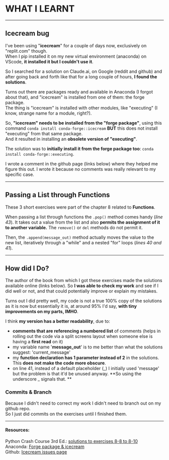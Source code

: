 
# WHAT I LEARNT

---

## Icecream bug

I've been using "**icecream**" for a couple of days now, exclusively on "replit.com" though.  
When I pip installed it on my new virtual environment (anaconda) on VScode, **it installed it but I couldn't use it**.  

So I searched for a solution on Claude.ai, on Google (reddit and github) and after going back and forth like that for a long couple of hours, **I found the solutions**.

Turns out there are packages ready and available in Anaconda (I forgot about that), and "icecream" is installed from one of them: the forge package.  
The thing is "icecream" is installed with other modules, like "executing" (I know, strange name for a module, right?).  

So, **"icecream" needs to be installed from the "forge package"**, using this command `conda install conda-forge::icecream` **BUT** this does not install "executing" from that same package.  
And it  resulted in installing an **obsolete version of "executing"**. 

The solution was to **initially install it from the forge package too**:  `conda install conda-forge::executing`. 

I wrote a comment in the github page (links below) where they helped me figure this out. I wrote it because no comments was really relevant to my specific case. 

---

## Passing a List through Functions

These 3 short exercises were part of the chapter 8 related to **Functions**.  

When passing a list through functions the `.pop()` method comes handy (*line 43*). It takes out a value from the list and also **permits the assignment of it to another variable.**
The `remove()` or `del` methods do not permit it. 

Then, the `.append(message_out)` method actually moves the value to the new list, iteratively through a "while" and a nested "for" loops (*lines 40 and 41*). 

--- 

## How did I Do?

The author of the book from which I got these exercises made the solutions available online (links below).  So **I was able to check my work** and see if I did well or not, and that could potentially improve or explain my mistakes. 

Turns out I did pretty well, my code is not a true 100% copy of the solutions as it is now but essentially it is, at around 95% I'd say, **with tiny improvements on my parts, IMHO**.  

I think **my version has a better readability**, due to:
- **comments that are referencing a numbered list** of comments (helps in rolling out the code via a split screens layout when someone else is having a **first read** on it)
- my variable name '**message_out**' is to me better than what the solutions suggest: 'current_message'
- my **function declaration has 1 parameter instead of 2** in the solutions. This **does not make the code more obscure**.
- on line 41, instead of a default placeholder (_) I initially used 'message' but the problem is that it'd be unused anyway. **So using the underscore _ signals that. **

### Commits & Branch

Because I didn't need to correct my work I didn't need to branch out on my github repo.  
So I just did commits on the exercises until I finished them. 

--- 

#### Resources:
Python Crash Course 3rd Ed.: [solutions to exercises 8-8 to 8-10](https://ehmatthes.github.io/pcc_3e/solutions/chapter_8/#8-9-messages)  
Anaconda: [Forge package & icecream](https://anaconda.org/conda-forge/icecream)  
Github: [Icecream issues page](https://github.com/gruns/icecream/issues/79)

